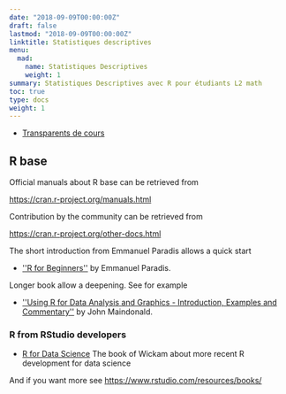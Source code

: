 ```yaml
---
date: "2018-09-09T00:00:00Z"
draft: false
lastmod: "2018-09-09T00:00:00Z"
linktitle: Statistiques descriptives
menu:
  mad:
    name: Statistiques Descriptives
    weight: 1
summary: Statistiques Descriptives avec R pour étudiants L2 math
toc: true
type: docs
weight: 1
---
```



  - [Transparents de cours](Statistiques-Des-R.html)

## R base

Official manuals about R base can be retrieved from 

https://cran.r-project.org/manuals.html



Contribution by the community can be retrieved from

https://cran.r-project.org/other-docs.html

The short introduction from Emmanuel Paradis allows a quick start

   - [''R for Beginners''](https://cran.r-project.org/doc/contrib/Paradis-rdebuts_en.pdf) by Emmanuel Paradis.

Longer book allow a deepening. See for example

  - [''Using R for Data Analysis and Graphics - Introduction, Examples and Commentary''](https://cran.r-project.org/doc/contrib/usingR.pdf) by John Maindonald.



### R from RStudio developers

  -  [R for Data Science](https://r4ds.had.co.nz/)   The book of Wickam about more recent R development for data science 

And if you want more see https://www.rstudio.com/resources/books/


